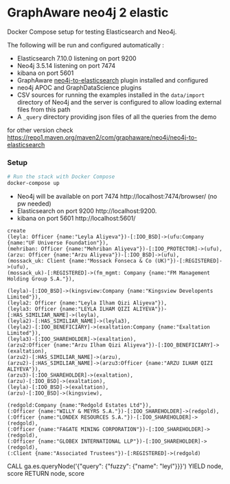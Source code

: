 # GraphAware neo4j 2 elastic

Docker Compose setup for testing  Elasticsearch and Neo4j.

The following will be run and configured automatically :
 
* Elasticsearch 7.10.0 listening on port 9200
* Neo4j 3.5.14 listening on port 7474
* kibana on port 5601
* GraphAware [neo4j-to-elasticsearch](https://github.com/graphaware/neo4j-to-elasticsearch) plugin installed and configured
* neo4j APOC and GraphDataScience plugins
* CSV sources for running the examples installed in the `data/import` directory of Neo4j and the server is
configured to allow loading external files from this path
* A `_query` directory providing json files of all the queries from the demo


for other version check https://repo1.maven.org/maven2/com/graphaware/neo4j/neo4j-to-elasticsearch
 
### Setup

```bash
# Run the stack with Docker Compose
docker-compose up
```

- Neo4j will be available on port 7474 http://localhost:7474/browser/ (no pw needed)
- Elasticsearch on port 9200 http://localhost:9200. 
- kibana on port 5601 http://localhost:5601/


```text
create
(leyla: Officer {name:"Leyla Aliyeva"})-[:IOO_BSD]->(ufu:Company {name:"UF Universe Foundation"}),
(mehriban: Officer {name:"Mehriban Aliyeva"})-[:IOO_PROTECTOR]->(ufu),
(arzu: Officer {name:"Arzu Aliyeva"})-[:IOO_BSD]->(ufu),
(mossack_uk: Client {name:"Mossack Fonseca & Co (UK)"})-[:REGISTERED]->(ufu),
(mossack_uk)-[:REGISTERED]->(fm_mgmt: Company {name:"FM Management Holding Group S.A."}),

(leyla)-[:IOO_BSD]->(kingsview:Company {name:"Kingsview Developents Limited"}),
(leyla2: Officer {name:"Leyla Ilham Qizi Aliyeva"}),
(leyla3: Officer {name:"LEYLA ILHAM QIZI ALIYEVA"})-[:HAS_SIMILIAR_NAME]->(leyla),
(leyla2)-[:HAS_SIMILIAR_NAME]->(leyla3),
(leyla2)-[:IOO_BENEFICIARY]->(exaltation:Company {name:"Exaltation Limited"}),
(leyla3)-[:IOO_SHAREHOLDER]->(exaltation),
(arzu2:Officer {name:"Arzu Ilham Qizi Aliyeva"})-[:IOO_BENEFICIARY]->(exaltation),
(arzu2)-[:HAS_SIMILIAR_NAME]->(arzu),
(arzu2)-[:HAS_SIMILIAR_NAME]->(arzu3:Officer {name:"ARZU ILHAM QIZI ALIYEVA"}),
(arzu3)-[:IOO_SHAREHOLDER]->(exaltation),
(arzu)-[:IOO_BSD]->(exaltation),
(leyla)-[:IOO_BSD]->(exaltation),
(arzu)-[:IOO_BSD]->(kingsview),

(redgold:Company {name:"Redgold Estates Ltd"}),
(:Officer {name:"WILLY & MEYRS S.A."})-[:IOO_SHAREHOLDER]->(redgold),
(:Officer {name:"LONDEX RESOURCES S.A."})-[:IOO_SHAREHOLDER]->(redgold),
(:Officer {name:"FAGATE MINING CORPORATION"})-[:IOO_SHAREHOLDER]->(redgold),
(:Officer {name:"GLOBEX INTERNATIONAL LLP"})-[:IOO_SHAREHOLDER]->(redgold),
(:Client {name:"Associated Trustees"})-[:REGISTERED]->(redgold)
```

CALL ga.es.queryNode('{"query": {"fuzzy": {"name": "leyl"}}}') YIELD node, score RETURN node, score